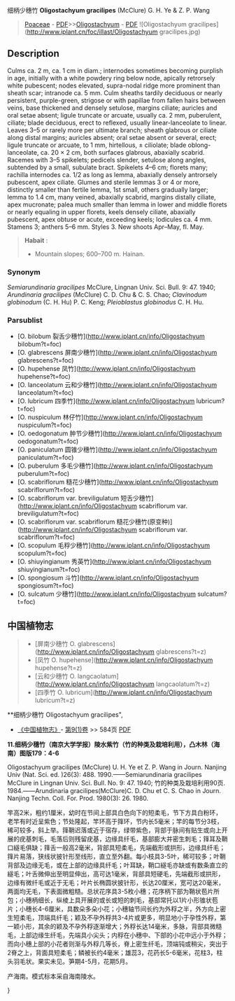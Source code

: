 细柄少穗竹 **Oligostachyum gracilipes** (McClure) G. H. Ye & Z. P. Wang

> [Poaceae](http://www.iplant.cn/info/Poaceae?t=foc) - [PDF](http://www.iplant.cn/foc/pdf/Poaceae.pdf)>>[Oligostachyum](http://www.iplant.cn/info/Oligostachyum?t=foc) - [PDF](http://www.iplant.cn/foc/pdf/Oligostachyum.pdf)
![Oligostachyum gracilipes](http://www.iplant.cn/foc/illast/Oligostachyum gracilipes.jpg)

## Description

Culms ca. 2 m, ca. 1 cm in diam.; internodes sometimes becoming purplish in age, initially with a white powdery ring below node, apically retrorsely white pubescent; nodes elevated, supra-nodal ridge more prominent than sheath scar; intranode ca. 5 mm. Culm sheaths tardily deciduous or nearly persistent, purple-green, strigose or with papillae from fallen hairs between veins, base thickened and densely setulose, margins ciliate; auricles and oral setae absent; ligule truncate or arcuate, usually ca. 2 mm, puberulent, ciliate; blade deciduous, erect to reflexed, usually linear-lanceolate to linear. Leaves 3–5 or rarely more per ultimate branch; sheath glabrous or ciliate along distal margins; auricles absent; oral setae absent or several, erect; ligule truncate or arcuate, to 1 mm, hirtellous, ± ciliolate; blade oblong-lanceolate, ca. 20 × 2 cm, both surfaces glabrous, abaxially scabrid. Racemes with 3–5 spikelets; pedicels slender, setulose along angles, subtended by a small, subulate bract. Spikelets 4–6 cm; florets many; rachilla internodes ca. 1/2 as long as lemma, abaxially densely antrorsely pubescent, apex ciliate. Glumes and sterile lemmas 3 or 4 or more, distinctly smaller than fertile lemma, 1st small, others gradually larger; lemma to 1.4 cm, many veined, abaxially scabrid, margins distally ciliate, apex mucronate; palea much smaller than lemma in lower and middle florets or nearly equaling in upper florets, keels densely ciliate, abaxially pubescent, apex obtuse or acute, exceeding keels; lodicules ca. 4 mm. Stamens 3; anthers 5–6 mm. Styles 3. New shoots Apr–May, fl. May.

> **Habait** : 
>* Mountain slopes; 600–700 m. Hainan.

### Synonym
*Semiarundinaria gracilipes* McClure, Lingnan Univ. Sci. Bull. 9: 47. 1940; *Arundinaria gracilipes* (McClure) C. D. Chu & C. S. Chao; *Clavinodum globinodum* (C. H. Hu) P. C. Keng; *Pleioblastus globinodus* C. H. Hu.

### Parsublist

* [O.  bilobum  裂舌少穗竹](http://www.iplant.cn/info/Oligostachyum bilobum?t=foc)
* [O.  glabrescens  屏南少穗竹](http://www.iplant.cn/info/Oligostachyum glabrescens?t=foc)
* [O.  hupehense  凤竹](http://www.iplant.cn/info/Oligostachyum hupehense?t=foc)
* [O.  lanceolatum  云和少穗竹](http://www.iplant.cn/info/Oligostachyum lanceolatum?t=foc)
* [O.  lubricum  四季竹](http://www.iplant.cn/info/Oligostachyum lubricum?t=foc)
* [O.  nuspiculum  林仔竹](http://www.iplant.cn/info/Oligostachyum nuspiculum?t=foc)
* [O.  oedogonatum  肿节少穗竹](http://www.iplant.cn/info/Oligostachyum oedogonatum?t=foc)
* [O.  paniculatum  圆锥少穗竹](http://www.iplant.cn/info/Oligostachyum paniculatum?t=foc)
* [O.  puberulum  多毛少穗竹](http://www.iplant.cn/info/Oligostachyum puberulum?t=foc)
* [O.  scabriflorum  糙花少穗竹](http://www.iplant.cn/info/Oligostachyum scabriflorum?t=foc)
* [O.  scabriflorum var. breviligulatum  短舌少穗竹](http://www.iplant.cn/info/Oligostachyum scabriflorum var. breviligulatum?t=foc)
* [O.  scabriflorum var. scabriflorum  糙花少穗竹(原变种)](http://www.iplant.cn/info/Oligostachyum scabriflorum var. scabriflorum?t=foc)
* [O.  scopulum  毛稃少穗竹](http://www.iplant.cn/info/Oligostachyum scopulum?t=foc)
* [O.  shiuyingianum  秀英竹](http://www.iplant.cn/info/Oligostachyum shiuyingianum?t=foc)
* [O.  spongiosum  斗竹](http://www.iplant.cn/info/Oligostachyum spongiosum?t=foc)
* [O.  sulcatum  少穗竹](http://www.iplant.cn/info/Oligostachyum sulcatum?t=foc)

## 中国植物志

> * [屏南少穗竹  O.  glabrescens](http://www.iplant.cn/info/Oligostachyum glabrescens?t=z)
> * [凤竹  O.  hupehense](http://www.iplant.cn/info/Oligostachyum hupehense?t=z)
> * [云和少穗竹  O.  langcaolatum](http://www.iplant.cn/info/Oligostachyum langcaolatum?t=z)
> * [四季竹  O.  lubricum](http://www.iplant.cn/info/Oligostachyum lubricum?t=z)

**细柄少穗竹 Oligostachyum gracilipes",

* [《中国植物志》](http://www.iplant.cn/frps)- [第9(1)卷](http://www.iplant.cn/frps/vol/9(1)) >> 584页 [PDF](http://www.iplant.cn/frps/pdf/9(1)/584.pdf)

**11.细柄少穗竹（南京大学学报）陵水紫竹（竹的种类及栽培利用），凸木林（海南）图版179：4-6**

Oligostachyum gracilipes (McClure) U. H. Ye et Z. P. Wang in Journ. Nanjing Univ (Nat. Sci. ed. )26(3): 488. 1990.——Semiarundinaria gracilipes McClure in Lingnan Univ. Sci. Bull. No. 9: 47. 1940; 竹的种类及栽培利用90页. 1984.——Arundinaria gracilipes(McClure)C. D. Chu et C. S. Chao in Journ. Nanjing Techn. Coll. For. Prod. 1980(3): 26. 1980.

竿高2米，粗约1厘米，幼时在节间上部具白色向下的短柔毛，节下方具白粉环，老竿有时近呈紫色；节处隆起，竿环高于箨环，节内长5毫米；竿的每节分3枝，稀可较多，斜上举。箨鞘迟落或近于宿存，绿带紫色，背部于脉间有贴生或向上开展的疣基刺毛，毛落后则残留疣基，边缘具纤毛，基部膨大并密生刺毛；箨耳及鞘口繸毛俱缺；箨舌一般高2毫米，背部具短柔毛，先端截形或拱形，边缘具纤毛；箨片易落，狭线状披针形至线形，直立至外翻。每小枝具3-5叶，稀可较多；叶鞘背部及边缘无毛，或在上部的边缘具纤毛；叶耳缺，鞘口繸毛亦缺或有数条直立的繸毛；叶舌微伸出至明显伸出，高可达1毫米，背部具短硬毛，先端截形或拱形，边缘有微纤毛或近于无毛；叶片长椭圆状披针形，长达20厘米，宽可达20毫米，两面均无毛，下表面微粗糙。总状花序具3-5枚小穗；花序柄下部为鞘状苞片所包；小穗柄细长，纵棱上具开展的或长或短的刺毛，基部常托以1片小形锥状苞片；小穗长4-6厘米，具数朵多朵小花；小穗轴节间长约为外稃之半，外方向上密生短柔毛，顶端具纤毛；颖及不孕外稃共3-4片或更多，明显地小于孕性外稃，第一颖小形，其余的颖及不孕外稃逐渐增大；外稃长达14毫米，多脉，背部具微糙毛，上部边缘生纤毛，先端具小尖头；内稃在小穗中、下部的小花中远小于外稃；而向小穗上部的小花者则渐与外稃几等长，脊上密生纤毛，顶端钝或稍尖，突出于2脊之上，背面具短柔毛；鳞被长约4毫米；雄蕊3，花药长5-6毫米，花柱3，柱头羽毛状。果实未见。笋期4-5月，花期5月。

产海南。模式标本采自海南陵水。

}